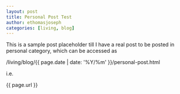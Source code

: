 ```yaml
---
layout: post
title: Personal Post Test
author: ethomasjoseph
categories: [living, blog]
---
```


This is a sample post placeholder till I have a real post to be posted in personal category, which can be accessed as

/living/blog/{{ page.date | date: '%Y/%m' }}/personal-post.html

i.e.

{{ page.url }}
